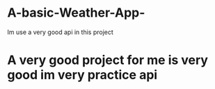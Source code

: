 # A-basic-Weather-App-
Im use a very good api in this project
<h1>A very good project for me is very good im very practice api </h1> 
